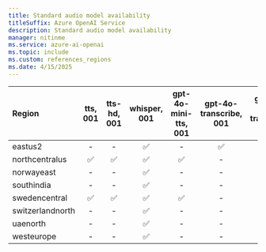 ```yaml
---
title: Standard audio model availability
titleSuffix: Azure OpenAI Service
description: Standard audio model availability
manager: nitinme
ms.service: azure-ai-openai
ms.topic: include
ms.custom: references_regions
ms.date: 4/15/2025
---
```


| **Region**   | **tts**, **001**   | **tts-hd**, **001**   | **whisper**, **001**  |  **gpt-4o-mini-tts**, **001** | **gpt-4o-transcribe**, **001**   | **gpt-4o-mini-transcribe**, **001**   |
|:-----------------|:----------------:|:-------------------:|:--------------------:|:--------------------:|:--------------------:|:--------------------:|
| eastus2          | - | - | ✅ | - | ✅ | ✅ |
| northcentralus   | ✅ | ✅ | ✅ | ✅ | - | - |
| norwayeast       | - | - | ✅ | - | - | - |
| southindia       | - | - | ✅ | - | - | - |
| swedencentral    | ✅ | ✅ | ✅ | ✅ | - | - |
| switzerlandnorth | - | - | ✅ | - | - | - |
| uaenorth         | - | - | ✅ | - | - | - |
| westeurope       | - | - | ✅ | - | - | - |
